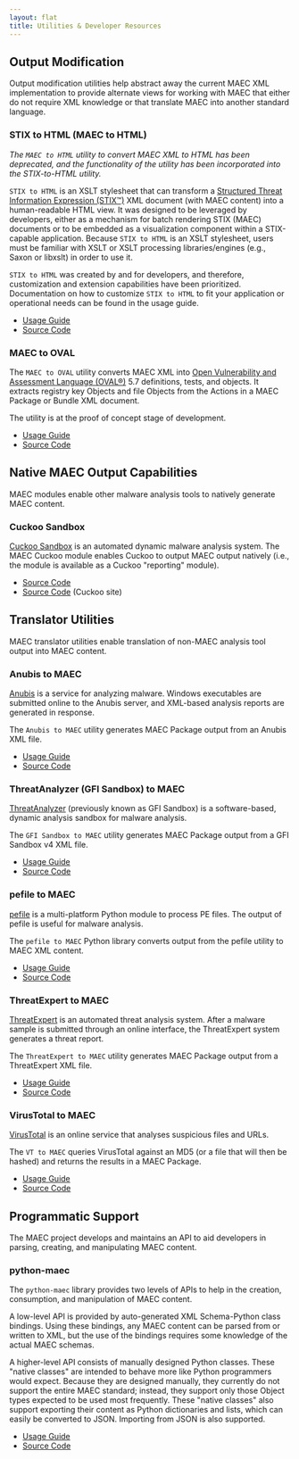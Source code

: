 ```yaml
---
layout: flat
title: Utilities & Developer Resources
---
```


## Output Modification
Output modification utilities help abstract away the current MAEC XML implementation to provide alternate views for working with MAEC that either do not require XML knowledge or that translate MAEC into another standard language.

### STIX to HTML (MAEC to HTML)
<i>The `MAEC to HTML` utility to convert MAEC XML to HTML has been deprecated, and the functionality of the utility has been incorporated into the STIX-to-HTML utility.</i>

`STIX to HTML` is an XSLT stylesheet that can transform a [Structured Threat Information Expression (STIX™)](http://stixproject.github.io/) XML document (with MAEC content) into a human-readable HTML view. It was designed to be leveraged by developers, either as a mechanism for batch rendering STIX (MAEC) documents or to be embedded as a visualization component within a STIX-capable application.  Because `STIX to HTML` is an XSLT stylesheet, users must be familiar with XSLT or XSLT processing libraries/engines (e.g., Saxon or libxslt) in order to use it. 

`STIX to HTML` was created by and for developers, and therefore, customization and extension capabilities have been prioritized. Documentation on how to customize `STIX to HTML` to fit your application or operational needs can be found in the usage guide.

* [Usage Guide](https://github.com/STIXProject/stix-to-html/wiki)
* [Source Code](https://github.com/STIXProject/stix-to-html)

### MAEC to OVAL
The `MAEC to OVAL` utility converts MAEC XML into [Open Vulnerability and Assessment Language (OVAL®)](https://oval.cisecurity.org/) 5.7 definitions, tests, and objects.  It extracts registry key Objects and file Objects from the Actions in a MAEC Package or Bundle XML document.

The utility is at the proof of concept stage of development. 

* [Usage Guide](https://github.com/MAECProject/maec-to-oval/README)
* [Source Code](hhttps://github.com/MAECProject/maec-to-oval)

## Native MAEC Output Capabilities
MAEC modules enable other malware analysis tools to natively generate MAEC content. 

### Cuckoo Sandbox
[Cuckoo Sandbox](http://www.cuckoosandbox.org) is an automated dynamic malware analysis system.  The MAEC Cuckoo module enables Cuckoo to output MAEC output natively (i.e., the module is available as a Cuckoo "reporting" module).

* [Source Code](https://github.com/MAECProject/cuckoo)
* [Source Code](https://github.com/cuckoobox/cuckoo/tree/master/modules/reporting) (Cuckoo site)

## Translator Utilities
MAEC translator utilities enable translation of non-MAEC analysis tool output into MAEC content.

### Anubis to MAEC
[Anubis](https://anubis.iseclab.org/) is a service for analyzing malware.  Windows executables are submitted online to the Anubis server, and XML-based analysis reports are generated in response. 

The `Anubis to MAEC` utility generates MAEC Package output from an Anubis XML file.

* [Usage Guide](https://github.com/MAECProject/maec-to-oval/README)
* [Source Code](hhttps://github.com/MAECProject/maec-to-oval)

### ThreatAnalyzer (GFI Sandbox) to MAEC
[ThreatAnalyzer](http://www.threattracksecurity.com/enterprise-security/malware-analysis-sandbox-software.aspx) (previously known as GFI Sandbox) is a software-based, dynamic analysis sandbox for malware analysis.  

The `GFI Sandbox to MAEC` utility generates MAEC Package output from a GFI Sandbox v4 XML file.

* [Usage Guide](https://github.com/MAECProject/gfi-sandbox-to-maec/README)
* [Source Code](hhttps://github.com/MAECProject/gfi-sandbox-to-maec)

### pefile to MAEC 
[pefile](http://code.google.com/p/pefile/) is a multi-platform Python module to process PE files.  The output of pefile is useful for malware analysis.

The `pefile to MAEC` Python library converts output from the pefile utility to MAEC XML content.

* [Usage Guide](https://github.com/MAECProject/pefile-to-maec/README)
* [Source Code](https://github.com/MAECProject/pefile-to-maec)

### ThreatExpert to MAEC
[ThreatExpert](http://www.threatexpert.com/) is an automated threat analysis system.  After a malware sample is submitted through an online interface, the ThreatExpert system generates a threat report.

The `ThreatExpert to MAEC` utility generates MAEC Package output from a ThreatExpert XML file.  

* [Usage Guide](https://github.com/MAECProject/threatexpert-to-maec/README)
* [Source Code](https://github.com/MAECProject/threatexpert-to-maec)

### VirusTotal to MAEC
[VirusTotal](https://www.virustotal.com/) is an online service that analyses suspicious files and URLs. 

The `VT to MAEC` queries VirusTotal against an MD5 (or a file that will then be hashed) and returns the results in a MAEC Package. 

* [Usage Guide](https://github.com/MAECProject/vt-to-maec/README)
* [Source Code](https://github.com/MAECProject/vt-to-maec)

## Programmatic Support
The MAEC project develops and maintains an API to aid developers in parsing, creating, and manipulating MAEC content.

### python-maec
The `python-maec` library provides two levels of APIs to help in the creation, consumption, and manipulation of MAEC content.  

A low-level API is provided by auto-generated XML Schema-Python class bindings. Using these bindings, any MAEC content can be parsed from or written to XML, but the use of the bindings requires some knowledge of the actual MAEC schemas.

A higher-level API consists of manually designed Python classes. These "native classes" are intended to behave more like Python programmers would expect. Because they are designed manually, they currently do not support the entire MAEC standard; instead, they support only those Object types expected to be used most frequently. These "native classes" also support exporting their content as Python dictionaries and lists, which can easily be converted to JSON.  Importing from JSON is also supported.

* [Usage Guide](http://maec.readthedocs.org/)
* [Source Code](https://github.com/MAECProject/python-maec)
